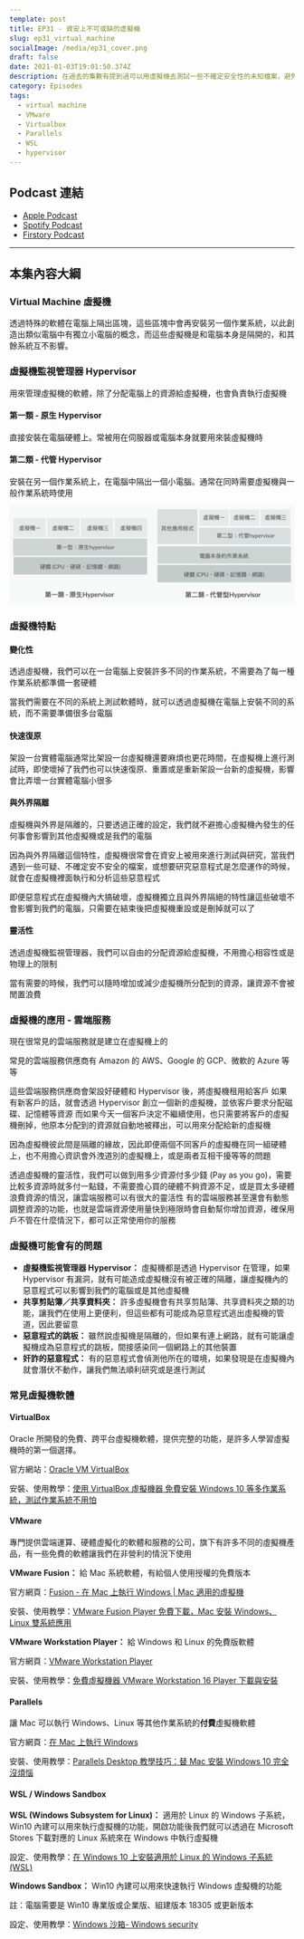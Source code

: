 ```yaml
---
template: post
title: EP31 - 資安上不可或缺的虛擬機
slug: ep31_virtual_machine
socialImage: /media/ep31_cover.png
draft: false
date: 2021-01-03T19:01:50.374Z
description: 在過去的集數有提到過可以用虛擬機去測試一些不確定安全性的未知檔案，避免這些檔案直接影響自己的電腦。這集我們就要來談談虛擬機，包含掌握虛擬機掌控大權的Hypervisor、虛擬機的特點和一些即便用了虛擬機可能還是會有的問題
category: Episodes
tags:
  - virtual machine
  - VMware
  - Virtualbox
  - Parallels
  - WSL
  - hypervisor
---
```


## Podcast 連結

- [Apple Podcast](https://podcasts.apple.com/tw/podcast/%E8%B3%87%E5%AE%89%E8%A7%A3%E5%A3%93%E7%B8%AE/id1513276667#episodeGuid=ckjhi4rpx64gn09892xf490dd)
- [Spotify Podcast](https://open.spotify.com/episode/2b9OFpupaIEux0Vs08UXyL?si=t8BRCtU4QpO3_PwEjJG9ZA)
- [Firstory Podcast](https://open.firstory.me/story/ckjhi4rpx64gn09892xf490dd)

---

## 本集內容大綱

### Virtual Machine 虛擬機

透過特殊的軟體在電腦上隔出區塊，這些區塊中會再安裝另一個作業系統，以此創造出類似電腦中有獨立小電腦的概念，而這些虛擬機是和電腦本身是隔開的，和其餘系統互不影響。

### 虛擬機監視管理器 Hypervisor

用來管理虛擬機的軟體，除了分配電腦上的資源給虛擬機，也會負責執行虛擬機

#### 第一類 - 原生 Hypervisor

直接安裝在電腦硬體上。常被用在伺服器或電腦本身就要用來裝虛擬機時

#### 第二類 - 代管 Hypervisor

安裝在另一個作業系統上，在電腦中隔出一個小電腦。通常在同時需要虛擬機與一般作業系統時使用

![vm_types](/media/vm_types.png)

### 虛擬機特點

#### 變化性

透過虛擬機，我們可以在一台電腦上安裝許多不同的作業系統，不需要為了每一種作業系統都準備一套硬體

當我們需要在不同的系統上測試軟體時，就可以透過虛擬機在電腦上安裝不同的系統，而不需要準備很多台電腦

#### 快速復原

架設一台實體電腦通常比架設一台虛擬機還要麻煩也更花時間，在虛擬機上進行測試時，即使壞掉了我們也可以快速復原、重置或是重新架設一台新的虛擬機，影響會比弄壞一台實體電腦小很多

#### 與外界隔離

虛擬機與外界是隔離的，只要透過正確的設定，我們就不避擔心虛擬機內發生的任何事會影響到其他虛擬機或是我們的電腦

因為與外界隔離這個特性，虛擬機很常會在資安上被用來進行測試與研究，當我們遇到一些可疑、不確定安不安全的檔案，或想要研究惡意程式是怎麼運作的時候，就會在虛擬機裡面執行和分析這些惡意程式

即便惡意程式在虛擬機內大搞破壞，虛擬機獨立且與外界隔絕的特性讓這些破壞不會影響到我們的電腦，只需要在結束後把虛擬機重設或是刪掉就可以了

#### 靈活性

透過虛擬機監視管理器，我們可以自由的分配資源給虛擬機，不用擔心相容性或是物理上的限制

當有需要的時候，我們可以隨時增加或減少虛擬機所分配到的資源，讓資源不會被閒置浪費

### 虛擬機的應用 - 雲端服務

現在很常見的雲端服務就是建立在虛擬機上的

常見的雲端服務供應商有 Amazon 的 AWS、Google 的 GCP、微軟的 Azure 等等

這些雲端服務供應商會架設好硬體和 Hypervisor 後，將虛擬機租用給客戶
如果有新客戶的話，就會透過 Hypervisor 創立一個新的虛擬機，並依客戶要求分配磁碟、記憶體等資源
而如果今天一個客戶決定不繼續使用，也只需要將客戶的虛擬機刪掉，他原本分配到的資源就自動地被釋出，可以用來分配給新的虛擬機

因為虛擬機彼此間是隔離的緣故，因此即便兩個不同客戶的虛擬機在同一組硬體上，也不用擔心資訊會外洩道別的虛擬機上，或是兩者互相干擾等等的問題

透過虛擬機的靈活性，我們可以做到用多少資源付多少錢 (Pay as you go)，需要比較多資源時就多付一點錢，不需要擔心買的硬體不夠資源不足，或是買太多硬體浪費資源的情況，讓雲端服務可以有很大的靈活性
有的雲端服務甚至還會有動態調整資源的功能，也就是雲端資源使用量快到極限時會自動幫你增加資源，確保用戶不管在什麼情況下，都可以正常使用你的服務

### 虛擬機可能會有的問題

- **虛擬機監視管理器 Hypervisor：** 虛擬機都是透過 Hypervisor 在管理，如果 Hypervisor 有漏洞，就有可能造成虛擬機沒有被正確的隔離，讓虛擬機內的惡意程式可以影響到我們的電腦或是其他虛擬機
- **共享剪貼簿／共享資料夾：** 許多虛擬機會有共享剪貼簿、共享資料夾之類的功能，讓我們在使用上更便利，但這些都有可能成為惡意程式逃出虛擬機的管道，因此要留意
- **惡意程式的跳板：** 雖然說虛擬機是隔離的，但如果有連上網路，就有可能讓虛擬機成為惡意程式的跳板，間接感染同一個網路上的其他裝置
- **奸詐的惡意程式：** 有的惡意程式會偵測他所在的環境，如果發現是在虛擬機內就會潛伏不動作，讓我們無法順利研究或是進行測試

### 常見虛擬機軟體

#### VirtualBox

Oracle 所開發的免費、跨平台虛擬機軟體，提供完整的功能，是許多人學習虛擬機時的第一個選擇。

官方網站：[Oracle VM VirtualBox](https://www.virtualbox.org/)

安裝、使用教學：[使用 VirtualBox 虛擬機器 免費安裝 Windows 10 等多作業系統，測試作業系統不用怕](https://iqmore.tw/oracle-vm-virtualbox-software-install-windows-10)

#### VMware

專門提供雲端運算、硬體虛擬化的軟體和服務的公司，旗下有許多不同的虛擬機產品，有一些免費的軟體讓我們在非營利的情況下使用

**VMware Fusion：** 給 Mac 系統軟體，有給個人使用授權的免費版本

官方網頁：[Fusion - 在 Mac 上執行 Windows | Mac 適用的虛擬機](https://www.vmware.com/tw/products/fusion.html)

安裝、使用教學：[VMware Fusion Player 免費下載，Mac 安裝 Windows、Linux 雙系統應用](https://free.com.tw/vmware-fusion-player-free/)

**VMware Workstation Player：** 給 Windows 和 Linux 的免費版軟體

官方網頁：[VMware Workstation Player](https://www.vmware.com/tw/products/workstation-player.html)

安裝、使用教學：[免費虛擬機器 VMware Workstation 16 Player 下載與安裝](https://blog.xuite.net/yh96301/blog/63289807)

#### Parallels

讓 Mac 可以執行 Windows、Linux 等其他作業系統的**付費**虛擬機軟體

官方網頁：[在 Mac 上執行 Windows](https://www.parallels.com/hk/products/desktop/)

安裝、使用教學：[Parallels Desktop 教學技巧：替 Mac 安裝 Windows 10 完全沒煩惱](https://mrmad.com.tw/parallels-desktop)

#### WSL / Windows Sandbox

**WSL (Windows Subsystem for Linux)：** 適用於 Linux 的 Windows 子系統，Win10 內建可以用來執行虛擬機的功能，開啟功能後我們就可以透過在 Microsoft Stores 下載對應的 Linux 系統來在 Windows 中執行虛擬機

設定、使用教學：[在 Windows 10 上安裝適用於 Linux 的 Windows 子系統 (WSL)](https://docs.microsoft.com/zh-tw/windows/wsl/install-win10)

**Windows Sandbox：** Win10 內建可以用來快速執行 Windows 虛擬機的功能

註：電腦需要是 Win10 專業版或企業版、組建版本 18305 或更新版本

設定、使用教學：[Windows 沙箱- Windows security](https://docs.microsoft.com/zh-tw/windows/security/threat-protection/windows-sandbox/windows-sandbox-overview)
